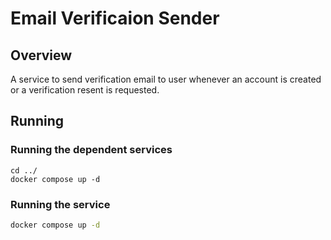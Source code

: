 # Email Verificaion Sender

## Overview
A service to send verification email to user whenever an account is created or a verification resent is requested.

## Running
### Running the dependent services
```shell 
cd ../
docker compose up -d
```

### Running the service
```bash
docker compose up -d
```